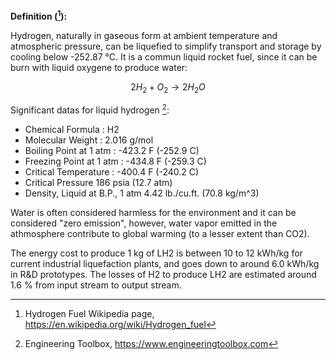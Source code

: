 **Definition ([^1]):**

Hydrogen, naturally in gaseous form at ambient temperature and atmospheric pressure, can be liquefied to simplify transport and storage by cooling below -252.87 °C. It is a commun liquid rocket fuel, since it can be burn with liquid oxygene to produce water:

$$2H_2 + O_2 → 2H_2O$$

Significant datas for liquid hydrogen [^2]:
  * Chemical Formula : H2
  * Molecular Weight : 2.016 g/mol
  * Boiling Point at 1 atm : -423.2 F (-252.9 C)
  * Freezing Point at 1 atm : -434.8 F (-259.3 C)
  * Critical Temperature : -400.4 F (-240.2 C)
  * Critical Pressure 186 psia (12.7 atm)
  * Density, Liquid at B.P., 1 atm 4.42 lb./cu.ft. (70.8 kg/m^3)

Water is often considered harmless for the environment and it can be considered "zero emission", however, water vapor emitted in the athmosphere contribute to global warming (to a lesser extent than CO2).

The energy cost to produce 1 kg of LH2 is between 10 to 12 kWh/kg for current industrial liquefaction plants, and goes down to around 6.0 kWh/kg in R&D prototypes.
The losses of H2 to produce LH2 are estimated around 1.6 % from input stream to output stream.  

[^1]: Hydrogen Fuel Wikipedia page, https://en.wikipedia.org/wiki/Hydrogen_fuel

[^2]: Engineering Toolbox, https://www.engineeringtoolbox.com